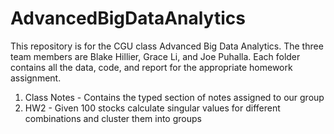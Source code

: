 # AdvancedBigDataAnalytics
This repository is for the CGU class Advanced Big Data Analytics. The three team members are Blake Hillier, Grace Li, and Joe Puhalla. Each folder contains all the data, code, and report for the appropriate homework assignment.
1. Class Notes - Contains the typed section of notes assigned to our group
2. HW2 - Given 100 stocks calculate singular values for different combinations and cluster them into groups
